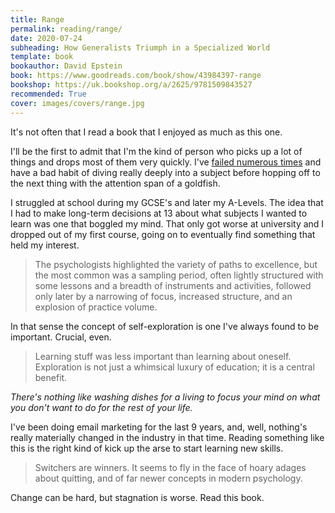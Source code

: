 ```yaml
---
title: Range
permalink: reading/range/
date: 2020-07-24
subheading: How Generalists Triumph in a Specialized World
template: book
bookauthor: David Epstein
book: https://www.goodreads.com/book/show/43984397-range
bookshop: https://uk.bookshop.org/a/2625/9781509843527
recommended: True
cover: images/covers/range.jpg
---
```


It's not often that I read a book that I enjoyed as much as this one.

I'll be the first to admit that I'm the kind of person who picks up a lot of things and drops most of them very quickly. I've [failed numerous times](https://www.jacquescorbytuech.com/writing/failed-projects) and have a bad habit of diving really deeply into a subject before hopping off to the next thing with the attention span of a goldfish.

I struggled at school during my GCSE's and later my A-Levels. The idea that I had to make long-term decisions at 13 about what subjects I wanted to learn was one that boggled my mind. That only got worse at university and I dropped out of my first course, going on to eventually find something that held my interest.

> The psychologists highlighted the variety of paths to excellence, but the most common was a sampling period, often lightly structured with some lessons and a breadth of instruments and activities, followed only later by a narrowing of focus, increased structure, and an explosion of practice volume.

In that sense the concept of self-exploration is one I've always found to be important. Crucial, even.

> Learning stuff was less important than learning about oneself. Exploration is not just a whimsical luxury of education; it is a central benefit.

*There's nothing like washing dishes for a living to focus your mind on what you don't want to do for the rest of your life.*

I've been doing email marketing for the last 9 years, and, well, nothing's really materially changed in the industry in that time. Reading something like this is the right kind of kick up the arse to start learning new skills.

> Switchers are winners. It seems to fly in the face of hoary adages about quitting, and of far newer concepts in modern psychology.

Change can be hard, but stagnation is worse. Read this book.